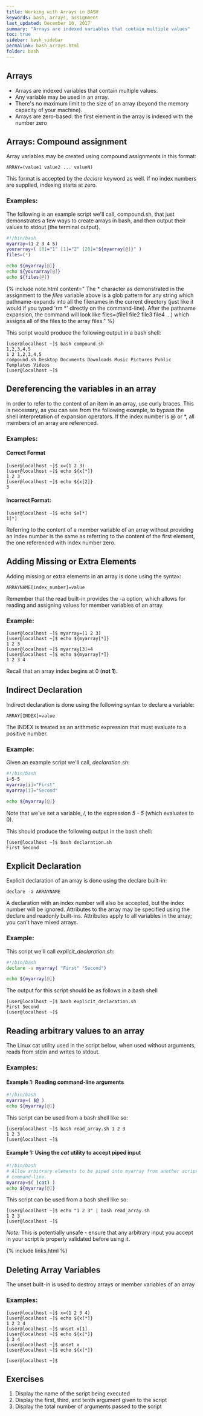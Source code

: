 ```yaml
---
title: Working with Arrays in BASH
keywords: bash, arrays, assignment
last_updated: December 10, 2017
summary: "Arrays are indexed variables that contain multiple values"
toc: true
sidebar: bash_sidebar
permalink: bash_arrays.html
folder: bash
---
```


## Arrays
* Arrays are indexed variables that contain multiple values.
* Any variable may be used in an array.  
* There's no maximum limit to the size of an array (beyond the memory capacity
     of your machine).
* Arrays are zero-based: the first element in the array is indexed with the
    number zero

## Arrays: Compound assignment
Array variables may be created using compound assignments in this format:

    ARRAY=(value1 value2 ... valueN)

This format is accepted by the *declare* keyword as well.  If no index numbers
are supplied, indexing starts at zero.

### Examples:

The following is an example script we'll call, compound.sh,  that just
 demonstrates a few ways to create arrays in bash, and then output their
 values to stdout (the terminal output).

```sh
#!/bin/bash
myarray=(1 2 3 4 5)
yourarray=( [0]="1" [1]="2" [20]="${myarray[@]}" )
files=(*)

echo ${myarray[@]}
echo ${yourarray[@]}
echo ${files[@]}
```
{% include note.html content="
The * character as demonstrated in the assignment to the *files* variable above is
a glob pattern for any string which pathname-expands into all the filenames in
the current directory (just like it would if you typed 'rm *' directly on the
command-line). After the pathname expansion, the command will look like
files=(file1 file2 file3 file4 ...) which assigns all of the files to the array
 files." %}

This script would produce the following output in a bash shell:

    [user@localhost ~]$ bash compound.sh
    1,2,3,4,5
    1 2 1,2,3,4,5
    compound.sh Desktop Documents Downloads Music Pictures Public Templates Videos
    [user@localhost ~]$

## Dereferencing the variables in an array
In order to refer to the content of an item in an array, use curly braces.
 This is necessary, as you can see from the following example, to bypass the
 shell interpretation of expansion operators. If the index number is @ or *,
  all members of an array are referenced.

### Examples:

#### Correct Format

    [user@localhost ~]$ x=(1 2 3)
    [user@localhost ~]$ echo ${x[*]}
    1 2 3
    [user@localhost ~]$ echo ${x[2]}
    3

#### Incorrect Format:

    [user@localhost ~]$ echo $x[*]
    1[*]


Referring to the content of a member variable of an array without providing
 an index number is the same as referring to the content of the first element,
 the one referenced with index number zero.

## Adding Missing or Extra Elements

Adding missing or extra elements in an array is done using the syntax:

    ARRAYNAME[index_number]=value

Remember that the read built-in provides the -a option, which allows for reading
 and assigning values for member variables of an array.

### Example:

    [user@localhost ~]$ myarray=(1 2 3)
    [user@localhost ~]$ echo ${myarray[*]}
    1 2 3
    [user@localhost ~]$ myarray[3]=4
    [user@localhost ~]$ echo ${myarray[*]}
    1 2 3 4

Recall that an array index begins at 0 (**not 1**).

## Indirect Declaration

Indirect declaration is done using the following syntax to declare a variable:

    ARRAY[INDEX]=value

The INDEX is treated as an arithmetic expression that must evaluate to a
positive number.

### Example:

Given an example script we'll call, _declaration.sh_:

```sh
#!/bin/bash
i=5-5
myarray[i]="First"
myarray[1]="Second"

echo ${myarray[@]}
```
Note that we've set a variable, _i_, to the expression _5 - 5_ (which evaluates
    to 0).

This should produce the following output in the bash shell:

    [user@localhost ~]$ bash declaration.sh
    First Second


## Explicit Declaration

Explicit declaration of an array is done using the declare built-in:

    declare -a ARRAYNAME

A declaration with an index number will also be accepted, but the index number
 will be ignored. Attributes to the array may be specified using the declare and
 readonly built-ins. Attributes apply to all variables in the array; you can't
 have mixed arrays.

### Example:

This script we'll call _explicit_declaration.sh_:

```sh
#!/bin/bash
declare -a myarray( "First" "Second")

echo ${myarray[@]}
```

The output for this script should be as follows in a bash shell

    [user@localhost ~]$ bash explicit_declaration.sh
    First Second
    [user@localhost ~]$

## Reading arbitrary values to an array

The Linux cat utility used in the script below, when used without arguments,
 reads from stdin and writes to stdout.

### Examples:

#### Example 1: Reading command-line arguments
```sh
#!/bin/bash
myarray=( $@ )
echo ${myarray[@]}
```

This script can be used from a bash shell like so:

    [user@localhost ~]$ bash read_array.sh 1 2 3
    1 2 3
    [user@localhost ~]$

#### Example 1: Using the _cat_ utility to accept piped input
```sh
#!/bin/bash
# Allow arbitrary elements to be piped into myarray from another script or the
# command-line.
myarray=$( (cat) )
echo ${myarray[@]}
```

This script can be used from a bash shell like so:

    [user@localhost ~]$ echo "1 2 3" | bash read_array.sh
    1 2 3
    [user@localhost ~]$



*Note:* This is potentially unsafe - ensure that any arbitrary input you accept
in your script is properly validated before using it.

{% include links.html %}

## Deleting Array Variables

The unset built-in is used to destroy arrays or member variables of an array

### Examples:

    [user@localhost ~]$ x=(1 2 3 4)
    [user@localhost ~]$ echo ${x[*]}
    1 2 3 4
    [user@localhost ~]$ unset x[1]
    [user@localhost ~]$ echo ${x[*]}
    1 3 4
    [user@localhost ~]$ unset x
    [user@localhost ~]$ echo ${x[*]}

    [user@localhost ~]$

## Exercises

1. Display the name of the script being executed
2. Display the first, third, and tenth argument given to the script
3. Display the total number of arguments passed to the script
